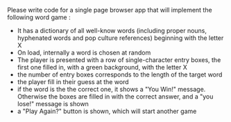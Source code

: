 Please write code for a single page browser app that will implement the following word game :

- It has a dictionary of all well-know words (including proper nouns, hyphenated words and pop culture references) beginning with the letter X
- On load, internally a word is chosen at random
- The player is presented with a row of single-character entry boxes, the first one filled in, with a green background, with the letter X
- the number of entry boxes corresponds to the length of the target word
- the player fill in their guess at the word
- if the word is the the correct one, it shows a "You Win!" message. Otherwise the boxes are filled in with the correct answer, and a "you lose!" message is shown
- a "Play Again?" button is shown, which will start another game
